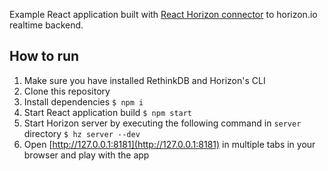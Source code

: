 Example React application built with [React Horizon connector](https://github.com/roman01la/react-horizon) to horizon.io realtime backend.

## How to run
1. Make sure you have installed RethinkDB and Horizon's CLI
2. Clone this repository
3. Install dependencies `$ npm i`
4. Start React application build `$ npm start`
5. Start Horizon server by executing the following command in `server` directory `$ hz server --dev`
6. Open [http://127.0.0.1:8181](http://127.0.0.1:8181) in multiple tabs in your browser and play with the app
